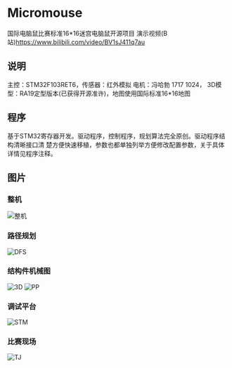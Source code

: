 # Micromouse
国际电脑鼠比赛标准16*16迷宫电脑鼠开源项目 演示视频(B站)https://www.bilibili.com/video/BV1sJ411q7au

## 说明
主控：STM32F103RET6，传感器：红外模拟 电机：冯哈勃 1717 1024，
3D模型：RA19定型版本(已获得开源准许)，地图使用国际标准16*16地图

## 程序
基于STM32寄存器开发。驱动程序，控制程序，规划算法完全原创。驱动程序结构清晰接口清
楚方便快速移植，参数也都单独列举方便修改配置参数，关于具体详情见程序注释。

## 图片
### 整机
![整机](https://github.com/kerisu/Micromouse/blob/master/photo/mm.jpg)
### 路径规划
![DFS](https://github.com/kerisu/Micromouse/blob/master/photo/dfs.png)
### 结构件机械图
![3D](https://github.com/kerisu/Micromouse/blob/master/photo/3d.jpg)
![PP](https://github.com/kerisu/Micromouse/blob/master/photo/pp.png)
### 调试平台
![STM](https://github.com/kerisu/Micromouse/blob/master/photo/dbg.jpg)
### 比赛现场
![TJ](https://github.com/kerisu/Micromouse/blob/master/photo/tj.jpg)
